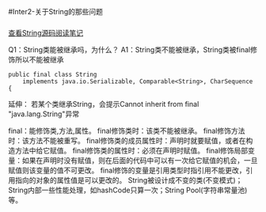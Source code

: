 #Inter2-关于String的那些问题

###
[查看String源码阅读笔记](https://github.com/mynawang/Java-Source-Code-Learning/blob/master/src/main/java/com/sedion/mynawang/java8/lang/TString.java)

Q1：String类能被继承吗，为什么？
A1：String类不能被继承，String类被final修饰所以不能被继承
```
public final class String
    implements java.io.Serializable, Comparable<String>, CharSequence {
```
延伸：
若某个类继承String，会提示Cannot inherit from final "java.lang.String"异常

final：能修饰类,方法,属性。
final修饰类时：该类不能被继承。
final修饰方法时：该方法不能被重写。
final修饰类的成员属性时：声明时就要赋值，或者在构造方法中给它赋值。
final修饰类的属性时：必须在声明时赋值。
final修饰局部变量：如果在声明时没有赋值，则在后面的代码中可以有一次给它赋值的机会，一旦赋值则该变量的值不可更改。
final修饰的变量是引用类型时指引用不能更改，引用指向的对象的属性值是可以更改的。
String被设计成不变的类(不变模式)；String内部一些性能处理，如hashCode只算一次；String Pool(字符串常量池)等。